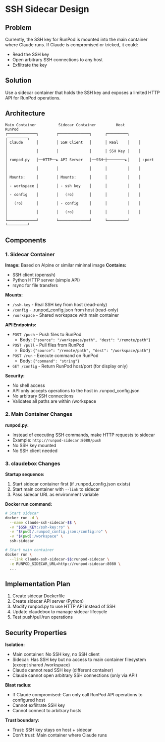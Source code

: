# SSH Sidecar Design

## Problem
Currently, the SSH key for RunPod is mounted into the main container where Claude runs. If Claude is compromised or tricked, it could:
- Read the SSH key
- Open arbitrary SSH connections to any host
- Exfiltrate the key

## Solution
Use a sidecar container that holds the SSH key and exposes a limited HTTP API for RunPod operations.

## Architecture

```
Main Container          Sidecar Container         Host           RunPod
┌─────────────┐        ┌──────────────┐      ┌─────────┐    ┌─────────┐
│ Claude      │        │ SSH Client   │      │ Real    │    │         │
│             │        │              │      │ SSH Key │    │         │
│ runpod.py   │──HTTP──► API Server   │──SSH─┼────────►│    │ :port   │
│             │        │              │      │         │    │         │
│ Mounts:     │        │ Mounts:      │      │         │    │         │
│ - workspace │        │ - ssh key    │      │         │    │         │
│ - config    │        │   (ro)       │      │         │    │         │
│   (ro)      │        │ - config     │      │         │    │         │
│             │        │   (ro)       │      │         │    │         │
└─────────────┘        └──────────────┘      └─────────┘    └─────────┘
```

## Components

### 1. Sidecar Container
**Image:** Based on Alpine or similar minimal image
**Contains:**
- SSH client (openssh)
- Python HTTP server (simple API)
- rsync for file transfers

**Mounts:**
- `/ssh-key` - Real SSH key from host (read-only)
- `/config` - .runpod_config.json from host (read-only)
- `/workspace` - Shared workspace with main container

**API Endpoints:**
- `POST /push` - Push files to RunPod
  - Body: `{"source": "/workspace/path", "dest": "/remote/path"}`
- `POST /pull` - Pull files from RunPod
  - Body: `{"source": "/remote/path", "dest": "/workspace/path"}`
- `POST /run` - Execute command on RunPod
  - Body: `{"command": "string"}`
- `GET /config` - Return RunPod host/port (for display only)

**Security:**
- No shell access
- API only accepts operations to the host in .runpod_config.json
- No arbitrary SSH connections
- Validates all paths are within /workspace

### 2. Main Container Changes
**runpod.py:**
- Instead of executing SSH commands, make HTTP requests to sidecar
- Example: `http://runpod-sidecar:8080/push`
- No SSH key mounted
- No SSH client needed

### 3. claudebox Changes
**Startup sequence:**
1. Start sidecar container first (if .runpod_config.json exists)
2. Start main container with `--link` to sidecar
3. Pass sidecar URL as environment variable

**Docker run command:**
```bash
# Start sidecar
docker run -d \
  --name claude-ssh-sidecar-$$ \
  -v "$SSH_KEY:/ssh-key:ro" \
  -v "$(pwd)/.runpod_config.json:/config:ro" \
  -v "$(pwd):/workspace" \
  ssh-sidecar

# Start main container
docker run \
  --link claude-ssh-sidecar-$$:runpod-sidecar \
  -e RUNPOD_SIDECAR_URL=http://runpod-sidecar:8080 \
  ...
```

## Implementation Plan

1. Create sidecar Dockerfile
2. Create sidecar API server (Python)
3. Modify runpod.py to use HTTP API instead of SSH
4. Update claudebox to manage sidecar lifecycle
5. Test push/pull/run operations

## Security Properties

**Isolation:**
- Main container: No SSH key, no SSH client
- Sidecar: Has SSH key but no access to main container filesystem (except shared /workspace)
- Claude cannot read SSH key (different container)
- Claude cannot open arbitrary SSH connections (only via API)

**Blast radius:**
- If Claude compromised: Can only call RunPod API operations to configured host
- Cannot exfiltrate SSH key
- Cannot connect to arbitrary hosts

**Trust boundary:**
- Trust: SSH key stays on host + sidecar
- Don't trust: Main container where Claude runs
